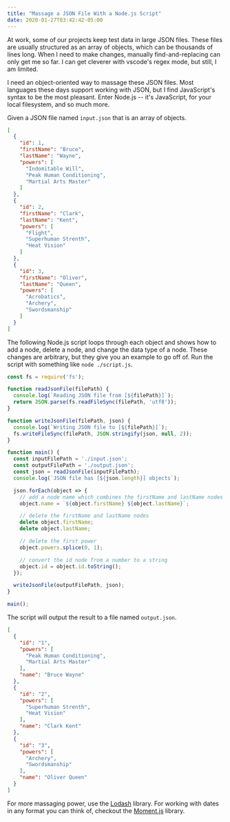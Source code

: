 ```yaml
---
title: "Massage a JSON File With a Node.js Script"
date: 2020-01-27T03:42:42-05:00
---
```


At work, some of our projects keep test data in large JSON files. These files are usually structured as an array of objects, which can be thousands of lines long. When I need to make changes, manually find-and-replacing can only get me so far. I can get cleverer with vscode's regex mode, but still, I am limited. 

<!--more-->

I need an object-oriented way to massage these JSON files. Most languages these days support working with JSON, but I find JavaScript's syntax to be the most pleasant. Enter Node.js -- it's JavaScript, for your local filesystem, and so much more. 

Given a JSON file named `input.json` that is an array of objects. 

```json
[
  {
    "id": 1,
    "firstName": "Bruce",
    "lastName": "Wayne",
    "powers": [
      "Indomitable Will",
      "Peak Human Conditioning",
      "Martial Arts Master"
    ]
  },
  {
    "id": 2,
    "firstName": "Clark",
    "lastName": "Kent",
    "powers": [
      "Flight",
      "Superhuman Strenth",
      "Heat Vision"
    ]
  },
  {
    "id": 3,
    "firstName": "Oliver",
    "lastName": "Queen",
    "powers": [
      "Acrobatics",
      "Archery",
      "Swordsmanship"
    ]
  }
]
```

The following Node.js script loops through each object and shows how to add a node, delete a node, and change the data type of a node. These changes are arbitrary, but they give you an example to go off of. Run the script with something like `node ./script.js`.

```js
const fs = require('fs');

function readJsonFile(filePath) {
  console.log(`Reading JSON file from [${filePath}]`);
  return JSON.parse(fs.readFileSync(filePath, 'utf8'));
}

function writeJsonFile(filePath, json) {
  console.log(`Writing JSON file to [${filePath}]`);
  fs.writeFileSync(filePath, JSON.stringify(json, null, 2));
}

function main() {
  const inputFilePath = './input.json';
  const outputFilePath = './output.json';
  const json = readJsonFile(inputFilePath);
  console.log(`JSON file has [${json.length}] objects`);

  json.forEach(object => {
    // add a node name which combines the firstName and lastName nodes
    object.name = `${object.firstName} ${object.lastName}`;

    // delete the firstName and lastName nodes
    delete object.firstName;
    delete object.lastName;

    // delete the first power
    object.powers.splice(0, 1);

    // convert the id node from a number to a string
    object.id = object.id.toString();
  });

  writeJsonFile(outputFilePath, json);
}

main();
```

The script will output the result to a file named `output.json`.

```json
[
  {
    "id": "1",
    "powers": [
      "Peak Human Conditioning",
      "Martial Arts Master"
    ],
    "name": "Bruce Wayne"
  },
  {
    "id": "2",
    "powers": [
      "Superhuman Strenth",
      "Heat Vision"
    ],
    "name": "Clark Kent"
  },
  {
    "id": "3",
    "powers": [
      "Archery",
      "Swordsmanship"
    ],
    "name": "Oliver Queen"
  }
]
```

For more massaging power, use the [Lodash](https://lodash.com/) library. For working with dates in any format you can think of, checkout the [Moment.js](https://momentjs.com/) library.
